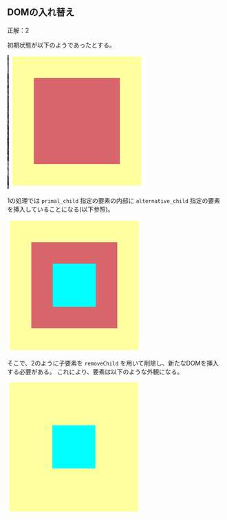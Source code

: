 ## DOMの入れ替え
正解：2

初期状態が以下のようであったとする。<br>

![初期状態](../../../images/before.png "初期状態")

1の処理では `primal_child` 指定の要素の内部に `alternative_child` 指定の要素を挿入していることになる(以下参照)。<br>

![誤り](../../../images/after_wrong.png "誤り")

そこで、2のように子要素を `removeChild` を用いて削除し、新たなDOMを挿入する必要がある。
これにより、要素は以下のような外観になる。<br>

![正解](../../../images/after_right.png "正解")
